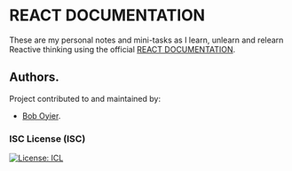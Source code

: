 # REACT DOCUMENTATION

These are my personal notes and mini-tasks as I learn, unlearn and relearn Reactive thinking using the official [REACT DOCUMENTATION](https://react.dev/).

## Authors.

Project contributed to and maintained by:

- [Bob Oyier](https://github.com/oyieroyier/).

### ISC License (ISC)

[![License: ICL](https://img.shields.io/badge/License-ISC-blue.svg)](https://opensource.org/licenses/ISC)